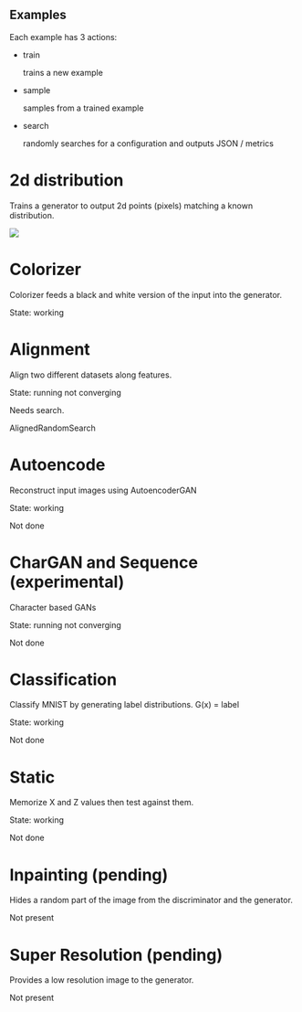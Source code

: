 Examples
--------

Each example has 3 actions:

* train
  
  trains a new example

* sample

  samples from a trained example

* search
  
  randomly searches for a configuration and outputs JSON / metrics


2d distribution
===================

Trains a generator to output 2d points (pixels) matching a known distribution.

![](https://j.gifs.com/NxRKnD.gif)

Colorizer 
=========

Colorizer feeds a black and white version of the input into the generator.

State: working

Alignment
=========

Align two different datasets along features.

State: running not converging

Needs search.

AlignedRandomSearch

Autoencode
==========

Reconstruct input images using AutoencoderGAN

State: working

Not done

CharGAN and Sequence (experimental)
===================================

Character based GANs

State: running not converging

Not done

Classification
==============

Classify MNIST by generating label distributions.  G(x) = label

State: working

Not done

Static
======

Memorize X and Z values then test against them.

State: working

Not done

Inpainting (pending)
==========

Hides a random part of the image from the discriminator and the generator.

Not present

Super Resolution (pending)
================

Provides a low resolution image to the generator.

Not present
